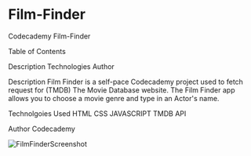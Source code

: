 # Film-Finder
Codecademy Film-Finder

Table of Contents

Description
Technologies
Author

Description
Film Finder is a self-pace Codecademy project used to fetch request for (TMDB) The Movie Database website. The Film Finder app allows you to choose a movie genre and type in an Actor's name. 

Technolgoies Used
HTML
CSS
JAVASCRIPT
TMDB API

Author
Codecademy

![FilmFinderScreenshot](https://user-images.githubusercontent.com/111025323/206323779-8e89f28d-86cc-499b-bcd8-8ce51efc2792.jpg)
